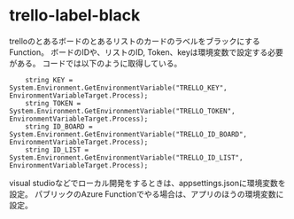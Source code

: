 # trello-label-black

trelloのとあるボードのとあるリストのカードのラベルをブラックにするFunction。
ボードのIDや、リストのID, Token、keyは環境変数で設定する必要がある。
コードでは以下のように取得している。
```
    string KEY = System.Environment.GetEnvironmentVariable("TRELLO_KEY", EnvironmentVariableTarget.Process);
    string TOKEN = System.Environment.GetEnvironmentVariable("TRELLO_TOKEN", EnvironmentVariableTarget.Process);
    string ID_BOARD = System.Environment.GetEnvironmentVariable("TRELLO_ID_BOARD", EnvironmentVariableTarget.Process);
    string ID_LIST = System.Environment.GetEnvironmentVariable("TRELLO_ID_LIST", EnvironmentVariableTarget.Process);
```

visual studioなどでローカル開発をするときは、appsettings.jsonに環境変数を設定。
パブリックのAzure Functionでやる場合は、アプリのほうの環境変数に設定。
